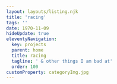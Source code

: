 ```yaml
---
layout: layouts/listing.njk
title: 'racing'
tags: ''
date: 1970-11-09
hideUpdate: true
eleventyNavigation:
  key: projects
  parent: home
  title: racing
  tagline: ' & other things I am bad at'
  order: 100
customProperty: categoryImg.jpg
---
```

